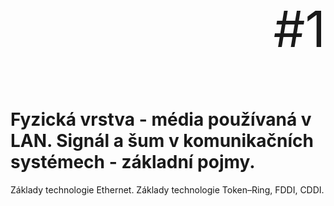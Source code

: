 <p align="right" style="font-size: 80px;">#1</p>

# Fyzická vrstva - média používaná v LAN. Signál a šum v komunikačních systémech - základní pojmy.
Základy technologie Ethernet. Základy technologie Token–Ring, FDDI, CDDI.
